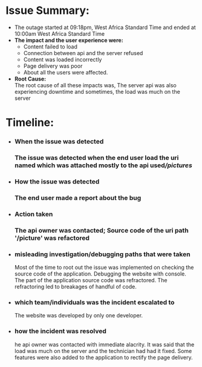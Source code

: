 <h1>Issue Summary:</h1>
<ul>
    <li>The outage started at 09:18pm, West Africa Standard Time and ended at 10:00am West Africa Standard Time </li>
    <li> <strong>The impact and the user experience were: </strong><br>
        <ul>
        <li>Content failed to load</li>
        <li>Connection between api and the server refused</li>
        <li>Content was loaded incorrectly</li>
        <li>Page delivery was poor</li>
        <li>About all the users were affected.</li>
        </ul>
    </li>
    <li><strong>Root Cause:</strong><br>The root cause of all these impacts was, The server api was also experiencing downtime and sometimes, the load was much on the server</li> 
</ul>

<h1>Timeline:</h1>
<ul>
<li><h3>When the issue was detected<h3>The issue was detected when the end user load the uri named which was attached mostly to the api used<i>/pictures</i></li>
<li><h3>How the issue was detected<h3>The end user made a report about the bug</li>
<li><h3>Action taken<h3>The api owner was contacted; Source code of the uri path '/picture' was refactored</li>
<li><h3>misleading investigation/debugging paths that were taken</h3> Most of the time to root out the issue was implemented on checking the source code of the application. Debugging the website with console. The part of the application source code was refractored. The refractoring led to breakages of handful of code.</li>
<li><h3>which team/individuals was the incident escalated to</h3> The website was developed by only one developer.</li>
<li><h3>how the incident was resolved</h3>he api owner was contacted with immediate alacrity. It was said that the load was much on the server and the technician had had it fixed. Some features were also added to the application to rectify the page delivery.</li>
</ul>
